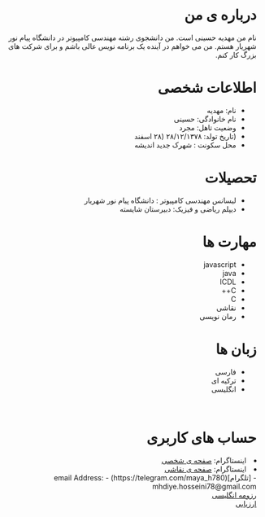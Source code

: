 <div dir="rtl">
<h1> درباره ی من </h1>
<p>
نام من مهدیه حسینی است.
 من دانشجوی رشته مهندسی کامپیوتر در دانشگاه پیام نور شهریار هستم.
 من می خواهم در آینده یک برنامه نویس عالی باشم و برای شرکت های بزرگ کار کنم.
</p>

<h1> اطلاعات شخصی </h1>
<ul>
  <li> نام: مهدیه </li>
  <li> نام خانوادگی: حسینی </li>
  <li> وضعیت تاهل: مجرد </li>
  <li> (تاریخ تولد: ۲۸/۱۲/۱۳۷۸ (۲۸ اسفند </li>
  <li> محل سکونت : شهرک جدید اندیشه </li>

</ul>

 <h1> تحصیلات </h1>
<ul>
  <li> لیسانس مهندسی کامپیوتر : دانشگاه پیام نور شهریار </li>
  <li> دیپلم ریاضی و فیزیک: دبیرستان شایسته </li> 
</ul>

<h1>مهارت ها</h1>

<ul>
<li>javascript</li>
  <li>java</li>
  <li>ICDL</li>
  <li>C++</li>
  <li>C</li>
  <li>نقاشی</li>
  <li>رمان نویسی </li>
</ul>

<h1> زبان ها</h1>

<ul>
  <li> فارسی </li>
  <li> ترکیه ای </li>
<li> انگلیسی </li>
</ul>

<br>

<h1> حساب های کاربری </h1>
  <li>اینستاگرام: <a href="https://instagram.com/_mahiii.h_?igshid=843xjbt2wstc"> صفحه ی شخصی </a></li>
  <li>اینستاگرام: <a href="https://instagram.com/_mahiii.art_?igshid=843xjbt2wstc"> صفحه ی نقاشی </a></li>
   - [تلگرام](https://telegram.com/maya_h780)
   - email Address: mhdiye.hosseini78@gmail.com
<br>
  <a href="https://mahi-hosseini.github.io/Mahi-hoseini.github.io/"> رزومه انگلیسی </a>
<br>
  <a href="https://github.com/mahi-hosseini/PNU_3991_AR/blob/main/_General/XX_CV_CheckList_AR_3991.pdf"> ارزیابی </a>

